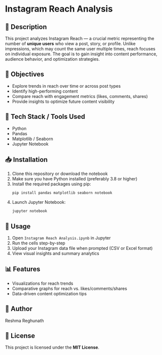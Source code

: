 # Instagram Reach Analysis

## 📄 Description
This project analyzes Instagram Reach — a crucial metric representing the number of **unique users** who view a post, story, or profile. Unlike impressions, which may count the same user multiple times, reach focuses on individual exposure. The goal is to gain insight into content performance, audience behavior, and optimization strategies.

## 🎯 Objectives
- Explore trends in reach over time or across post types  
- Identify high-performing content  
- Compare reach with engagement metrics (likes, comments, shares)  
- Provide insights to optimize future content visibility

## 🧰 Tech Stack / Tools Used
- Python  
- Pandas  
- Matplotlib / Seaborn  
- Jupyter Notebook  

## 📥 Installation
1. Clone this repository or download the notebook  
2. Make sure you have Python installed (preferably 3.8 or higher)  
3. Install the required packages using pip:  
   ```bash
   pip install pandas matplotlib seaborn notebook
   ```
4. Launch Jupyter Notebook:
   ```bash
   jupyter notebook
   ```

## 🚀 Usage
1. Open `Instagram Reach Analysis.ipynb` in Jupyter  
2. Run the cells step-by-step  
3. Upload your Instagram data file when prompted (CSV or Excel format)  
4. View visual insights and summary analytics  

## 📊 Features
- Visualizations for reach trends  
- Comparative graphs for reach vs. likes/comments/shares  
- Data-driven content optimization tips  

## 👤 Author
Reshma Reghunath

## 📜 License
This project is licensed under the **MIT License**.
